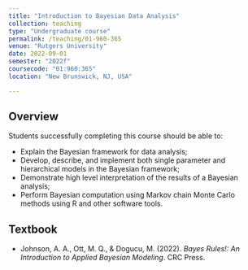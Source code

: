 ```yaml
---
title: "Introduction to Bayesian Data Analysis"
collection: teaching
type: "Undergraduate course"
permalink: /teaching/01-960-365
venue: "Rutgers University"
date: 2022-09-01
semester: "2022f"
coursecode: "01:960:365"
location: "New Brunswick, NJ, USA"

---
```


 
 
  
## Overview

Students successfully completing this course should be able to:

* Explain the Bayesian framework for data analysis;
* Develop, describe, and implement both single parameter and hierarchical models in the Bayesian framework;
* Demonstrate high level interpretation of the results of a Bayesian analysis;
* Perform Bayesian computation using Markov chain Monte Carlo methods using R and other software tools.

## Textbook

* Johnson, A. A., Ott, M. Q., & Dogucu, M. (2022). *Bayes Rules!: An Introduction to Applied Bayesian Modeling*. CRC Press.
